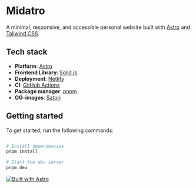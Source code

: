 # Midatro

A minimal, responsive, and accessible personal website built with [Astro](https://astro.build/) and [Tailwind CSS](https://tailwindcss.com/).

## Tech stack

- **Platform**: [Astro](https://github.com/withastro/astro)
- **Frontend Library**: [Solid.js](https://github.com/solidjs/solid)
- **Deployment**: [Netlify](https://www.netlify.com/)
- **CI**: [GitHub Actions](https://github.com/features/actions)
- **Package manager**: [pnpm](https://pnpm.io/)
- **OG-images**: [Satori](https://github.com/vercel/satori)

## Getting started

To get started, run the following commands:

```bash

# Install dependencies
pnpm install

# Start the dev server
pnpm dev

```

[![Built with Astro](https://astro.badg.es/v2/built-with-astro/medium.svg)](https://astro.build)
